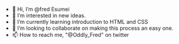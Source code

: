 - 👋 Hi, I’m @fred Esumei
- 👀 I’m interested in new ideas.
- 🌱 I’m currently learning introduction to HTML and CSS
- 💞️ I’m looking to collaborate on making this process an easy one.
- 📫 How to reach me, "@Oddly_Fred" on twitter<!---
freddyblinks/freddyblinks is a ✨ special ✨ repository because its `README.md` (this file) appears on your GitHub profile.
You can click the Preview link to take a look at your changes.
--->
